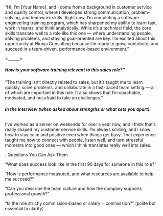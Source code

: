 “Hi, I’m \[Your Name], and I come from a background in customer service and quality control, where I developed strong communication, problem-solving, and teamwork skills. Right now, I’m completing a software engineering training program, which has sharpened my ability to learn fast, work in teams, and think analytically. While it’s a technical field, the core skills translate well to a role like this one — where understanding people, solving problems, and staying goal-oriented are key. I’m excited about this opportunity at Hiraya Consulting because I’m ready to grow, contribute, and succeed in a team-driven, performance-based environment.”



<\_\_\_\_\_\_>



##### **How is your software training relevant to this sales role?”**

##### 

“The training isn’t directly related to sales, but it’s taught me to learn quickly, solve problems, and collaborate in a fast-paced team setting — all of which are important in this role. It also shows that I’m coachable, motivated, and not afraid to take on challenges.”





###### **In the Interview (when asked about strengths or what sets you apart)**:



I’ve worked as a server on weekends for over a year now, and I think that’s really shaped my customer service skills. I’m always smiling, and I know how to stay calm and positive even when things get busy. That experience taught me how to connect with people, listen well, and turn stressful moments into good ones — which I think translates really well into sales.



. Questions You Can Ask Them

“What does success look like in the first 90 days for someone in this role?”

“How is performance measured, and what resources are available to help me succeed?”

“Can you describe the team culture and how the company supports professional growth?”

“Is the role strictly commission-based or salary + commission?” (polite but essential to clarify)

